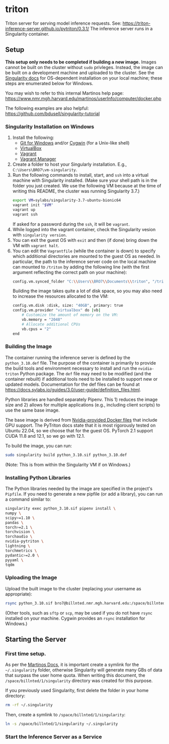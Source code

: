 # triton
Triton server for serving model inference requests.
See: <https://triton-inference-server.github.io/pytriton/0.3.1/>
The inference server runs in a Singularity container.

## Setup
**This setup only needs to be completed if building a new image.** Images cannot be built on the cluster without `sudo` privleges. Instead, the image can be built on a development machine and uploaded to the cluster. See the [Singularity docs](https://docs.sylabs.io/guides/3.0/user-guide/installation.htm) for OS-dependent installation on your local machine; these steps are enumerated below for Windows.

You may wish to refer to this internal Martinos help page: <https://www.nmr.mgh.harvard.edu/martinos/userInfo/computer/docker.php>

The following examples are also helpful: <https://github.com/bdusell/singularity-tutorial>

### Singularity Installation on Windows
1. Install the following:
    - [Git for Windows](https://gitforwindows.org/) and/or [Cygwin](https://www.cygwin.com/) (for a Unix-like shell)
    - [VirtualBox](https://www.virtualbox.org/wiki/Downloads)
    - [Vagrant](https://developer.hashicorp.com/vagrant/downloads)
    - [Vagrant Manager](https://www.vagrantmanager.com/downloads/)
2. Create a folder to host your Singularly installation. E.g., `C:\Users\BRO7\vm-singularity`.
3. Run the following commands to install, start, and `ssh` into a virtual machine with Singularity installed. (Make sure your shell path is in the folder you just created. We use the following VM because at the time of writing this README, the cluster was running Singularity 3.7.)
    ```bash
    export VM=sylabs/singularity-3.7-ubuntu-bionic64
    vagrant init "$VM"
    vagrant up
    vagrant ssh
    ```
    If asked for a password during the `ssh`, it will be `vagrant`.
4. While logged into the vagrant container, check the Singularity vesion with `singularity version`.
5. You can exit the guest OS with `exit` and then (if done) bring down the VM with `vagrant halt`.
6. You can edit the `Vagrantfile` (while the container is down) to specify which additional directories are mounted to the guest OS as needed. In particular, the path to the inference server code on the local machine can mounted to `/triton` by adding the following line (with the first argument reflecting the correct path on your machine):
    ```bash
    config.vm.synced_folder "C:\\Users\\BRO7\\Documents\\triton", "/triton"
    ```
    Building the image takes quite a lot of disk space, so you may also need to increase the resources allocated to the VM:
    ```bash
    config.vm.disk :disk, size: "40GB", primary: true
    config.vm.provider "virtualbox" do |vb|
        # Customize the amount of memory on the VM:
        vb.memory = "2048"
        # Allocate additional CPUs
        vb.cpus = "2"
    end
    ```

### Building the Image
The container running the inference server is defined by the `python_3.10.def` file. The purpose of the container is primarily to provide the build tools and environment necessary to install and run the `nvidia-triton` Python package. The `def` file may need to be modified (and the container rebuilt) if additional tools need to be installed to support new or updated models. Documentation for the def files can be found at <https://docs.sylabs.io/guides/3.0/user-guide/definition_files.html>.

Python libraries are handled separately Pipenv. This 1) reduces the image size and 2) allows for multiple applications (e.g., including client scripts) to use the same base image.

The base image is derived from [Nvidia-provided Docker files](https://hub.docker.com/r/nvidia/cuda) that include GPU support. The PyTriton docs state that it is most rigorously tested on Ubuntu 22.04, so we choose that for the guest OS. PyTorch 2.1 support CUDA 11.8 and 12.1, so we go with 12.1.

To build the image, you can run:
```bash
sudo singularity build python_3.10.sif python_3.10.def
```
(Note: This is from within the Singularity VM if on Windows.)

### Installing Python Libraries
The Python libraries needed by the image are specified in the project's `Pipfile`. If you need to generate a new pipfile (or add a library), you can run a command similar to:
```bash
singularity exec python_3.10.sif pipenv install \
numpy \
scipy>=1.10 \
pandas \
torch>=2.1 \
torchvision \
torchaudio \
nvidia-pytriton \
lightning \
torchmetrics \
pydantic>=2.0 \
pyyaml \
tqdm
```

### Uploading the Image
Upload the built image to the cluster (replacing your username as appropriate):
```bash
rsync python_3.10.sif bro7@billnted.nmr.mgh.harvard.edu:/space/billnted/3/neurobooth/applications/images/python_3.10.sif
```
(Other tools, such as `sftp` or `scp`, may be used if you do not have `rsync` installed on your machine. Cygwin provides an `rsync` installation for Windows.)

## Starting the Server

### First time setup.
As per the [Martinos Docs](https://www.nmr.mgh.harvard.edu/martinos/userInfo/computer/docker.php), it is important create a symlink for the `~/.singularity` folder, otherwise Singularity will generate many GBs of data that surpass the user home quota. When writing this document, the `/space/billnted/1/singularity` directory was created for this purpose.

If you previously used Singularity, first delete the folder in your home directory:
```bash
rm -rf ~/.singularity
```

Then, create a symlink to `/space/billnted/1/singularity`:
```bash
ln -s /space/billnted/1/singularity ~/.singularity
```

### Start the Inference Server as a Service


